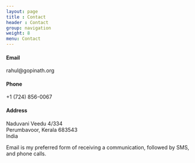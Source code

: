 ```yaml
---
layout: page
title : Contact
header : Contact
group: navigation
weight: 8
menu: Contact
---
```


<h4>Email</h4>
rahul@gopinath.org<br/>

<h4>Phone</h4>
+1 (724) 856-0067

<h4>Address</h4>
Naduvani Veedu 4/334 <br/>
Perumbavoor, Kerala 683543<br/>
India<br/>

Email is my preferred form of receiving a communication, followed by SMS, and phone calls.

